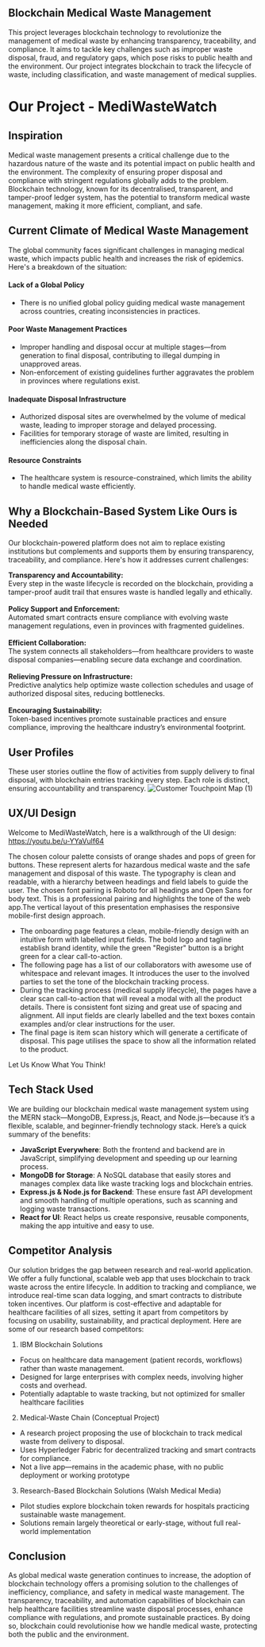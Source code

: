 ## Blockchain Medical Waste Management
This project leverages blockchain technology to revolutionize the management of medical waste by enhancing transparency, traceability, and compliance. It aims to tackle key challenges such as improper waste disposal, fraud, and regulatory gaps, which pose risks to public health and the environment. Our project integrates blockchain to track the lifecycle of waste, including classification, and waste management of medical supplies.

# Our Project - MediWasteWatch
## Inspiration
Medical waste management presents a critical challenge due to the hazardous nature of the waste and its potential impact on public health and the environment. The complexity of ensuring proper disposal and compliance with stringent regulations globally adds to the problem. Blockchain technology, known for its decentralised, transparent, and tamper-proof ledger system, has the potential to transform medical waste management, making it more efficient, compliant, and safe.

## Current Climate of Medical Waste Management
The global community faces significant challenges in managing medical waste, which impacts public health and increases the risk of epidemics. Here's a breakdown of the situation:
#### Lack of a Global Policy
- There is no unified global policy guiding medical waste management across countries, creating inconsistencies in practices.
#### Poor Waste Management Practices
- Improper handling and disposal occur at multiple stages—from generation to final disposal, contributing to illegal dumping in unapproved areas.
- Non-enforcement of existing guidelines further aggravates the problem in provinces where regulations exist.
#### Inadequate Disposal Infrastructure
- Authorized disposal sites are overwhelmed by the volume of medical waste, leading to improper storage and delayed processing.
- Facilities for temporary storage of waste are limited, resulting in inefficiencies along the disposal chain.
#### Resource Constraints
- The healthcare system is resource-constrained, which limits the ability to handle medical waste efficiently.
  
## Why a Blockchain-Based System Like Ours is Needed
Our blockchain-powered platform does not aim to replace existing institutions but complements and supports them by ensuring transparency, traceability, and compliance. Here's how it addresses current challenges:

**Transparency and Accountability:** <br/>
  Every step in the waste lifecycle is recorded on the blockchain, providing a tamper-proof audit trail that ensures waste is handled legally and ethically. <br/>
  <br/>
**Policy Support and Enforcement:** <br/>
  Automated smart contracts ensure compliance with evolving waste management regulations, even in provinces with fragmented guidelines. <br/>
  <br/>
**Efficient Collaboration:** <br/>
  The system connects all stakeholders—from healthcare providers to waste disposal companies—enabling secure data exchange and coordination. <br/>
  <br/>
**Relieving Pressure on Infrastructure:** <br/>
  Predictive analytics help optimize waste collection schedules and usage of authorized disposal sites, reducing bottlenecks. <br/>
  <br/>
**Encouraging Sustainability:** <br/>
  Token-based incentives promote sustainable practices and ensure compliance, improving the healthcare industry’s environmental footprint.<br/>

## User Profiles
These user stories outline the flow of activities from supply delivery to final disposal, with blockchain entries tracking every step. Each role is distinct, ensuring accountability and transparency. 
![Customer Touchpoint Map (1)](https://github.com/user-attachments/assets/b03f1ba8-9907-4039-aca4-b1bb27e20c5a)

## UX/UI Design
Welcome to MediWasteWatch, here is a walkthrough of the UI design:
https://youtu.be/u-YYaVulf64 

The chosen colour palette consists of orange shades and pops of green for buttons. These represent alerts for hazardous medical waste and the safe management and disposal of this waste. The typography is clean and readable, with a hierarchy between headings and field labels to guide the user. The chosen font pairing is Roboto for all headings and Open Sans for body text. This is a professional pairing and highlights the tone of the web app.The vertical layout of this presentation emphasises the responsive mobile-first design approach.

- The onboarding page features a clean, mobile-friendly design with an intuitive form with labelled input fields. The bold logo and tagline establish brand identity, while the green "Register" button is a bright green for a clear call-to-action. 
- The following page has a list of our collaborators with awesome use of whitespace and relevant images. It introduces the user to the involved parties to set the tone of the blockchain tracking process. 
- During the tracking process (medical supply lifecycle), the pages have a clear scan call-to-action that will reveal a modal with all the product details. There is consistent font sizing and great use of spacing and alignment. All input fields are clearly labelled and the text boxes contain examples and/or clear instructions for the user. 
- The final page is item scan history which will generate a certificate of disposal. This page utilises the space to show all the information related to the product. 

Let Us Know What You Think!

## Tech Stack Used
We are building our blockchain medical waste management system using the MERN stack—MongoDB, Express.js, React, and Node.js—because it’s a flexible, scalable, and beginner-friendly technology stack. Here’s a quick summary of the benefits:

- **JavaScript Everywhere**: Both the frontend and backend are in JavaScript, simplifying development and speeding up our learning process. 
- **MongoDB for Storage**: A NoSQL database that easily stores and manages complex data like waste tracking logs and blockchain entries.
- **Express.js & Node.js for Backend**: These ensure fast API development and smooth handling of multiple operations, such as scanning and logging waste transactions.
- **React for UI**: React helps us create responsive, reusable components, making the app intuitive and easy to use.

## Competitor Analysis
Our solution bridges the gap between research and real-world application. We offer a fully functional, scalable web app that uses blockchain to track waste across the entire lifecycle. In addition to tracking and compliance, we introduce real-time scan data logging, and smart contracts to distribute token incentives. Our platform is cost-effective and adaptable for healthcare facilities of all sizes, setting it apart from competitors by focusing on usability, sustainability, and practical deployment. Here are some of our research based competitors: 
1. IBM Blockchain Solutions
- Focus on healthcare data management (patient records, workflows) rather than waste management.
- Designed for large enterprises with complex needs, involving higher costs and overhead.
- Potentially adaptable to waste tracking, but not optimized for smaller healthcare facilities​

2. Medical-Waste Chain (Conceptual Project)
- A research project proposing the use of blockchain to track medical waste from delivery to disposal.
- Uses Hyperledger Fabric for decentralized tracking and smart contracts for compliance.
- Not a live app—remains in the academic phase, with no public deployment or working prototype​

3. Research-Based Blockchain Solutions (Walsh Medical Media)
- Pilot studies explore blockchain token rewards for hospitals practicing sustainable waste management.
- Solutions remain largely theoretical or early-stage, without full real-world implementation​

## Conclusion
As global medical waste generation continues to increase, the adoption of blockchain technology offers a promising solution to the challenges of inefficiency, compliance, and safety in medical waste management. The transparency, traceability, and automation capabilities of blockchain can help healthcare facilities streamline waste disposal processes, enhance compliance with regulations, and promote sustainable practices. By doing so, blockchain could revolutionise how we handle medical waste, protecting both the public and the environment.
